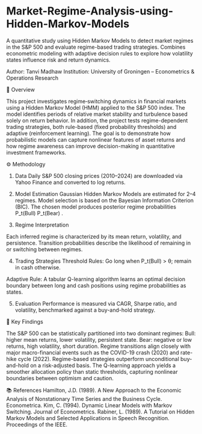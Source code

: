 # Market-Regime-Analysis-using-Hidden-Markov-Models
A quantitative study using Hidden Markov Models to detect market regimes in the S&amp;P 500 and evaluate regime-based trading strategies. Combines econometric modeling with adaptive decision rules to explore how volatility states influence risk and return dynamics.

Author: Tanvi Madhaw
Institution: University of Groningen – Econometrics & Operations Research

📄 Overview

This project investigates regime‐switching dynamics in financial markets using a Hidden Markov Model (HMM) applied to the S&P 500 index.
The model identifies periods of relative market stability and turbulence based solely on return behavior.
In addition, the project tests regime-dependent trading strategies, both rule-based (fixed probability thresholds) and adaptive (reinforcement learning).
The goal is to demonstrate how probabilistic models can capture nonlinear features of asset returns and how regime awareness can improve decision-making in quantitative investment frameworks.

⚙️ Methodology

1. Data
Daily S&P 500 closing prices (2010–2024) are downloaded via Yahoo Finance and converted to log returns.

3. Model Estimation
Gaussian Hidden Markov Models are estimated for 2–4 regimes.
Model selection is based on the Bayesian Information Criterion (BIC).
The chosen model produces posterior regime probabilities 
P_t(Bull)
P_t(Bear)
.
4. Regime Interpretation
   
 Each inferred regime is characterized by its mean return, volatility, and persistence.
Transition probabilities describe the likelihood of remaining in or switching between regimes.

4. Trading Strategies
Threshold Rules: Go long when 
P_t(Bull) > θ; remain in cash otherwise.

Adaptive Rule: A tabular Q-learning algorithm learns an optimal decision boundary between long and cash positions using regime probabilities as states.

5. Evaluation
Performance is measured via CAGR, Sharpe ratio, and volatility, benchmarked against a buy-and-hold strategy.

🧠 Key Findings

The S&P 500 can be statistically partitioned into two dominant regimes:
Bull: higher mean returns, lower volatility, persistent state.
Bear: negative or low returns, high volatility, short duration.
Regime transitions align closely with major macro-financial events such as the COVID-19 crash (2020) and rate-hike cycle (2022).
Regime-based strategies outperform unconditional buy-and-hold on a risk-adjusted basis.
The Q-learning approach yields a smoother allocation policy than static thresholds, capturing nonlinear boundaries between optimism and caution.

📚 References
Hamilton, J.D. (1989). A New Approach to the Economic Analysis of Nonstationary Time Series and the Business Cycle. Econometrica.
Kim, C. (1994). Dynamic Linear Models with Markov Switching. Journal of Econometrics.
Rabiner, L. (1989). A Tutorial on Hidden Markov Models and Selected Applications in Speech Recognition. Proceedings of the IEEE.
